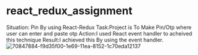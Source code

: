 # react_redux_assignment

Situation: Pin By using React-Redux
Task:Project is To Make Pin/Otp where user can enter and paste otp 
Action:I used React event handler to acheived this technique
Result:I achieved this By using the event handler.
![70847884-f9d35f00-1e69-11ea-8152-1c70eda12137](https://user-images.githubusercontent.com/101575981/184169523-2f4b0d72-7e79-4246-a12b-438e082fe038.gif)

